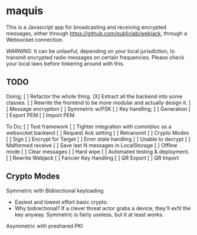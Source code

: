 maquis
===

This is a Javascript app for broadcasting and receiving encrypted messages,
either through https://github.com/publiclab/webjack, through a Websocket
connection.

*WARNING*: It can be unlawful, depending on your local jurisdiction, to transmit
encrypted radio messages on certain frequencies. Please check your local laws before
tinkering around with this.

TODO
---

Doing;
 [ ] Refactor the whole thing.
  [X] Extract all the backend into some classes.
  [ ] Rewrite the frontend to be more modular and actually design it.
 [ ] Message encryption
  [ ] Symmetric w/PSK
 [ ] Key handling;
  [ ] Generation
  [ ] Export PEM
  [ ] Import PEM

To Do;
 [ ] Test framework
 [ ] Tighter integration with commbloc as a websocket backend
 [ ] Request Ack setting
 [ ] Retransmit
 [ ] Crypto Modes
  [ ] Sign
  [ ] Encrypt for Target
 [ ] Error state handling
  [ ] Unable to decrypt
  [ ] Malformed receive
 [ ] Save last N messages in LocalStorage
 [ ] Offline mode
 [ ] Clear messages
 [ ] Hard wipe
 [ ] Automated testing & deployment.
 [ ] Rewrite Webjack
 [ ] Fancier Key Handling
  [ ] QR Export
  [ ] QR Import


Crypto Modes
---

Symmetric with Bidirectional keyloading
 - Easiest and lowest effort basic crypto.
 - Why bidirectional? If a clever threat actor grabs a device, they'll exfil the key anyway.
   Symmetric is fairly useless, but it at least works.

Asymmetric with preshared PKI
